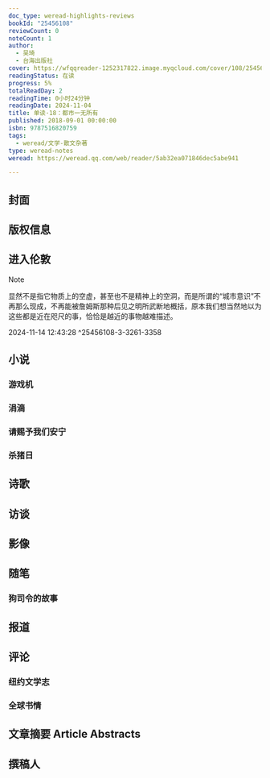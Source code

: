 ```yaml
---
doc_type: weread-highlights-reviews
bookId: "25456108"
reviewCount: 0
noteCount: 1
author:
  - 吴琦
  - 台海出版社
cover: https://wfqqreader-1252317822.image.myqcloud.com/cover/108/25456108/t7_25456108.jpg
readingStatus: 在读
progress: 5%
totalReadDay: 2
readingTime: 0小时24分钟
readingDate: 2024-11-04
title: 单读·18：都市一无所有
published: 2018-09-01 00:00:00
isbn: 9787516820759
tags:
  - weread/文学-散文杂著
type: weread-notes
weread: https://weread.qq.com/web/reader/5ab32ea071846dec5abe941

---
```



## 封面

## 版权信息

## 进入伦敦

> [!NOTE] 
> 显然不是指它物质上的空虚，甚至也不是精神上的空洞，而是所谓的“城市意识”不再那么现成，不再能被詹姆斯那种后见之明所武断地概括，原本我们想当然地以为这些都是近在咫尺的事，恰恰是越近的事物越难描述。
> 
> 2024-11-14 12:43:28 ^25456108-3-3261-3358

## 小说

### 游戏机

### 涓滴

### 请赐予我们安宁

### 杀猪日

## 诗歌

## 访谈

## 影像

## 随笔

### 狗司令的故事

## 报道

## 评论

### 纽约文学志

### 全球书情

## 文章摘要 Article Abstracts

## 撰稿人

